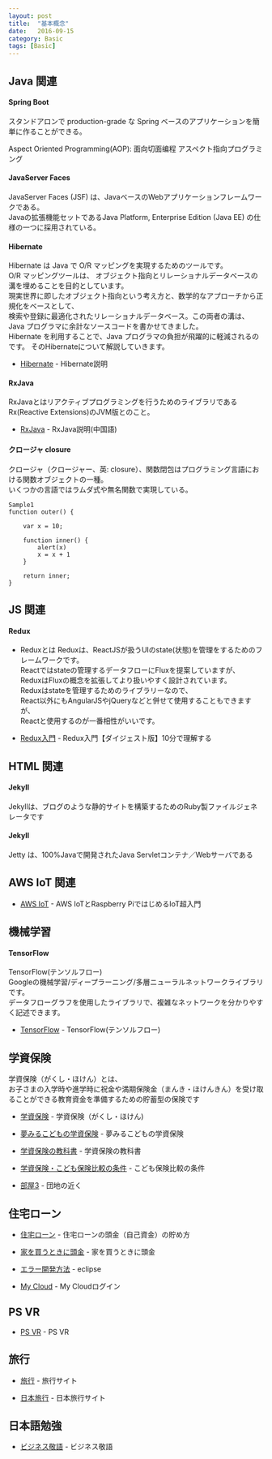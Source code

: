 ```yaml
---
layout: post
title:  "基本概念"
date:   2016-09-15
category: Basic
tags: [Basic]
---
```


## Java 関連

#### Spring Boot

スタンドアロンで production-grade な Spring ベースのアプリケーションを簡単に作ることができる。

Aspect Oriented Programming(AOP): 面向切面编程 アスペクト指向プログラミング


#### JavaServer Faces

JavaServer Faces (JSF) は、JavaベースのWebアプリケーションフレームワークである。    
Javaの拡張機能セットであるJava Platform, Enterprise Edition (Java EE) の仕様の一つに採用されている。   


#### Hibernate

Hibernate は Java で O/R マッピングを実現するためのツールです。    
O/R マッピングツールは、 オブジェクト指向とリレーショナルデータベースの溝を埋めることを目的としています。     
現実世界に即したオブジェクト指向という考え方と、数学的なアプローチから正規化をベースとして、    
検索や登録に最適化されたリレーショナルデータベース。この両者の溝は、Java プログラマに余計なソースコードを書かせてきました。   
Hibernate を利用することで、Java プログラマの負担が飛躍的に軽減されるのです。 
そのHibernateについて解説していきます。

- [Hibernate](http://www.techscore.com/tech/Java/Others/Hibernate/index/) - Hibernate説明


#### RxJava

RxJavaとはリアクティブプログラミングを行うためのライブラリであるRx(Reactive Extensions)のJVM版とのこと。     

- [RxJava](http://gank.io/post/560e15be2dca930e00da1083) - RxJava説明(中国語)   
 


#### クロージャ closure

クロージャ（クロージャー、英: closure）、関数閉包はプログラミング言語における関数オブジェクトの一種。    
いくつかの言語ではラムダ式や無名関数で実現している。   

~~~
Sample1
function outer() {

    var x = 10;

    function inner() {
        alert(x)
        x = x + 1
    }

    return inner;
}   
~~~

## JS 関連

#### Redux

* Reduxとは
Reduxは、ReactJSが扱うUIのstate(状態)を管理をするためのフレームワークです。    
Reactではstateの管理するデータフローにFluxを提案していますが、   
ReduxはFluxの概念を拡張してより扱いやすく設計されています。      
Reduxはstateを管理するためのライブラリーなので、                 
React以外にもAngularJSやjQueryなどと併せて使用することもできますが、       
Reactと使用するのが一番相性がいいです。


- [Redux入門](http://qiita.com/kiita312/items/49a1f03445b19cf407b7) - Redux入門【ダイジェスト版】10分で理解する

## HTML 関連

#### Jekyll
Jekyllは、ブログのような静的サイトを構築するためのRuby製ファイルジェネレータです

#### Jekyll
Jetty は、100%Javaで開発されたJava Servletコンテナ／Webサーバである

## AWS IoT 関連

- [AWS IoT](http://codezine.jp/article/detail/9530) - AWS IoTとRaspberry PiではじめるIoT超入門

## 機械学習

#### TensorFlow

TensorFlow(テンソルフロー)    
Googleの機械学習/ディープラーニング/多層ニューラルネットワークライブラリです。    
データフローグラフを使用したライブラリで、複雑なネットワークを分かりやすく記述できます。   


- [TensorFlow](http://www.ossnews.jp/oss_info/TensorFlow) - TensorFlow(テンソルフロー)  


## 学資保険


学資保険（がくし・ほけん）とは、    
お子さまの入学時や進学時に祝金や満期保険金（まんき・ほけんきん）を受け取ることができる教育資金を準備するための貯蓄型の保険です

- [学資保険](http://hoken.kakaku.com/insurance/gea/) - 学資保険（がくし・ほけん)  

- [夢みるこどもの学資保険](http://www.ignition-ent.com/gakushi/aflac-gakushi.html) - 夢みるこどもの学資保険  

- [学資保険の教科書](http://hokensc.jp/gakushi/aflac.html) - 学資保険の教科書          

- [学資保険・こども保険比較の条件](http://www.ignition-ent.com/gakushi-hikaku.html) - こども保険比較の条件        

- [部屋3](https://www.livable.co.jp/kounyu/k/detail/CZ1166B17/) - 団地の近く 


## 住宅ローン


- [住宅ローン](http://isolf.com/kaisetu/kiso/hajimete/980-atamakintamekata) - 住宅ローンの頭金（自己資金）の貯め方 

- [家を買うときに頭金](http://www.iesagashi.info/entry/2015/07/31/%E5%AE%B6%E3%82%92%E8%B2%B7%E3%81%86%E3%81%A8%E3%81%8D%E3%81%AB%E9%A0%AD%E9%87%91%E3%81%AF%E3%81%84%E3%81%8F%E3%82%89%E5%BF%85%E8%A6%81%E3%81%8B%E3%80%81%E8%A8%88%E7%AE%97%E3%81%97%E3%81%A6%E3%81%BF
) - 家を買うときに頭金 


- [エラー開発方法](https://stackoverflow.com/questions/9499563/no-repository-found-error-in-installing-adt-in-eclipse-indigo) - eclipse


- [My Cloud](https://idp.mycloud.com/idp/SSO.saml2?SAMLRequest=lVPLTuMwFN3zFZb3zcMdkmI1QZ0iNEiMWjWBxWyQ6zhgKbE9vk4pf4%2BTtFIWgGAV2b7n3PNQltfHtkEHYUFqleE4iDASiutKqucMP5S3swW%2Bzi%2BWwNrG0FXnXtRO%2FO8EOLQCENZ52For6FphC2EPkouH3X2GX5wzQMOQGRm8VuRZB1y3%2FSn0K0Lr8WFP%2BeQ3y%2FoNoxt%2FIxVzg4ozWFYmaN94o7tqgPtzWBSboEcSjG615WKQlGFnO4HR3U2GnxZXZJ%2BkZB7X%2B2TOF5dVVf%2FaL0gapyQhVyz1Y7BlAPIgMlyzBnogQCfuFDimXIZJFCezOJpF8zKKKSE0ToPLJPmH0dZqp7lufks1JtRZRTUDCVSxVgB1nBarv%2FeUBBHdj0NA%2F5TldrbdFCVGj%2BekSZ%2B0z14BHbL9msqc9uL81MQg2H6fgJ3LwvnG%2Bs%2FKyFNdy3DKOPITQ08ti2oI2FfsxNGhtW4NsxJ6B%2BLIuJt6ID8zQafM68Yr3Il6QvdtQ1%2BOccp7an%2Fdd%2F6qbdV3KLh3VlqmwGjrxgg%2B1JOPb58Fkp%2FTm%2F4Z%2BTs%3D&RelayState=3ab24eb6dd120ec1cf29f68ece378d108f501da94bfb67f1f0fef7534a930e61cead10d5e1c9e8981526537c5a9f87187416a215033f8d0074f5c0b3a250feeb__webfilesReturnUrlToken20_wdcloud-jp&action&brand=wdcloud-jp) - My Cloudログイン  


## PS VR

- [PS VR](http://www.moguravr.com/psvr-cinematic/) - PS VR

## 旅行

- [旅行](https://www.airbnb.jp/) - 旅行サイト

- [日本旅行](https://www.tripadvisor.jp/) - 日本旅行サイト

## 日本語勉強

- [ビジネス敬語](https://book.mynavi.jp/biz/blog/) - ビジネス敬語

